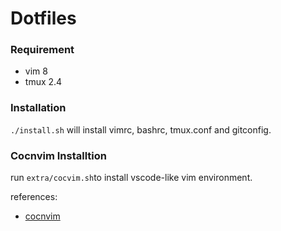 # Dotfiles

### Requirement
* vim 8
* tmux 2.4

### Installation
`./install.sh` will install vimrc, bashrc, tmux.conf and gitconfig.

### Cocnvim Installtion
run `extra/cocvim.sh`to install vscode-like vim environment.

references:
- [cocnvim](https://github.com/neoclide/coc.nvim)
